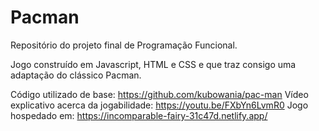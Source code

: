 # Pacman
Repositório do projeto final de Programação Funcional.

Jogo construído em Javascript, HTML e CSS e que traz consigo uma adaptação do clássico Pacman.

Código utilizado de base: https://github.com/kubowania/pac-man
Vídeo explicativo acerca da jogabilidade: https://youtu.be/FXbYn6LvmR0
Jogo hospedado em: https://incomparable-fairy-31c47d.netlify.app/
